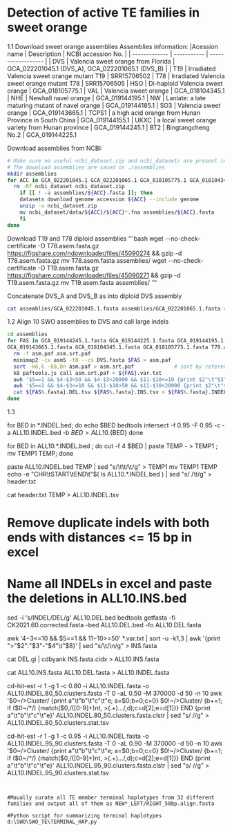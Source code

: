 # Detection of active TE families in sweet orange
1.1 Download sweet orange assemblies
Assemblies information:
|Acession name	| Description	| NCBI accession No. |
| ------------- | ----------- | ------------------ |
| DVS	| Valencia sweet orange from Florida | GCA_022201045.1 (DVS_A), GCA_022201065.1 (DVS_B) |
| T19	| Irradiated Valencia sweet orange mutant T19	| SRR15706502
| T78	| Irradiated Valencia sweet orange mutant T78	| SRR15706505
| HSO	| Di-haploid Valencia sweet orange	| GCA_018105775.1
| VAL	| Valencia sweet orange	| GCA_018104345.1
| NHE	| Newhall navel orange	| GCA_019144195.1
| NW	| Lanlate: a late maturing mutant of navel orange	| GCA_019144185.1
| SO3	| Valencia sweet orange	| GCA_019143665.1
| TCPS1	| a high acid orange from Hunan Province in South China	| GCA_019144155.1
| UKXC	| a local sweet orange variety from Hunan province |	GCA_019144245.1
| BT2	| Bingtangcheng No.2	| GCA_019144225.1

Download assemblies from NCBI:
```bash
# Make sure no useful ncbi_dataset.zip and ncbi_dataset/ are present in current working dir
# The download assemblies are saved in ./assemblies
mkdir assemblies
for ACC in GCA_022201045.1 GCA_022201065.1 GCA_018105775.1 GCA_018104345.1 GCA_019144195.1 GCA_019144185.1 GCA_019143665.1 GCA_019144155.1 GCA_019144245.1 GCA_019144225.1 ; do
  rm -Rf ncbi_dataset ncbi_dataset.zip
    if [[ ! -a assemblies/${ACC}.fasta ]]; then
    datasets download genome accession ${ACC} --include genome
    unzip -o ncbi_dataset.zip
    mv ncbi_dataset/data/${ACC}/${ACC}*.fna assemblies/${ACC}.fasta
    fi
done
```
Download T19 and T78 diploid assemblies
'''bash
wget --no-check-certificate -O T78.asem.fasta.gz  https://figshare.com/ndownloader/files/45090274 && gzip -d T78.asem.fasta.gz
mv T78.asem.fasta assemblies/
wget --no-check-certificate -O T19.asem.fasta.gz  https://figshare.com/ndownloader/files/45090271 && gzip -d T19.asem.fasta.gz
mv T19.asem.fasta assemblies/
'''

Concatenate DVS_A and DVS_B as into diploid DVS assembly
```bash
cat assemblies/GCA_022201045.1.fasta assemblies/GCA_022201065.1.fasta > assemblies/DVS.fasta
```


1.2 Align 10 SWO assemblies to DVS and call large indels
```bash
cd assemblies
for FAS in GCA_019144245.1.fasta GCA_019144225.1.fasta GCA_019144195.1.fasta GCA_019144185.1.fasta GCA_019144155.1.fasta \
GCA_019143665.1.fasta GCA_018104345.1.fasta GCA_018105775.1.fasta T78.asem.fasta SF.asem.fasta ; do
  rm -f asm.paf asm.srt.paf
  minimap2 -cx asm5 -t8 --cs DVS.fasta $FAS > asm.paf  
  sort -k6,6 -k8,8n asm.paf > asm.srt.paf             # sort by reference start coordinate
  k8 paftools.js call asm.srt.paf > ${FAS}.var.txt
  awk '$5==1 && $4-$3>50 && $4-$3<20000 && $11-$10<=10 {print $2"\t"$3"\t"$4}' ${FAS}.var.txt > ${FAS%.fasta}.DEL.tsv
  awk '$5==1 && $4-$3<=10 && $11-$10>50 && $11-$10<20000 {print $2"\t"$3"\t"$4}' ${FAS}.var.txt > ${FAS%.fasta}.INS.tsv
  cat ${FAS%.fasta}.DEL.tsv ${FAS%.fasta}.INS.tsv > ${FAS%.fasta}.INDEL.bed
done
```

1.3 

for BED in *.INDEL.bed; do
echo $BED
bedtools intersect -f 0.95 -F 0.95 -c -a ALL10.INDEL.bed -b $BED > ALL10.${BED}
done

for BED in ALL10.*.INDEL.bed ; do cut -f 4 $BED | paste TEMP - > TEMP1 ; mv TEMP1 TEMP; done

paste ALL10.INDEL.bed TEMP | sed "s/\t\t/\t/g" > TEMP1
mv TEMP1 TEMP
echo -e "CHR\tSTART\tEND\t"$( ls ALL10.*.INDEL.bed ) | sed "s/ /\t/g" > header.txt

cat header.txt TEMP > ALL10.INDEL.tsv
# Remove duplicate indels with both ends with distances <= 15 bp in excel
# Name all INDELs in excel and paste the deletions in ALL10.INS.bed
sed -i 's/INDEL/DEL/g' ALL10.DEL.bed
bedtools getfasta -fi CK2021.60.corrected.fasta -bed ALL10.DEL.bed -fo ALL10.DEL.fasta

awk '$4-$3<=10 && $5==1 && $11-$10>=50' *.var.txt | sort -u -k1,3 | awk '{print ">"$2":"$3"-"$4"\t"$8}' | sed "s/\t/\n/g" > INS.fasta

cat DEL.gi | cdbyank INS.fasta.cidx > ALL10.INS.fasta

cat ALL10.INS.fasta ALL10.DEL.fasta > ALL10.INDEL.fasta

cd-hit-est -r 1 -g 1 -c 0.80 -i ALL10.INDEL.fasta -o ALL10.INDEL.80_50.clusters.fasta -T 0 -aL 0.50 -M 370000 -d 50 -n 10
awk '$0~/>Cluster/ {print a"\t"b"\t"c"\t"e; a=$0;b=0;c=0} $0!~/>Cluster/ {b+=1; if ($0~/*/) {match($0,/([0-9]+)nt, >(.+)\.\.\./,d);c=d[2];e=d[1]}} END {print a"\t"b"\t"c"\t"e}' ALL10.INDEL.80_50.clusters.fasta.clstr | sed "s/ //g" > ALL10.INDEL.80_50.clusters.stat.tsv

cd-hit-est -r 1 -g 1 -c 0.95 -i ALL10.INDEL.fasta -o ALL10.INDEL.95_90.clusters.fasta -T 0 -aL 0.90 -M 370000 -d 50 -n 10
awk '$0~/>Cluster/ {print a"\t"b"\t"c"\t"e; a=$0;b=0;c=0} $0!~/>Cluster/ {b+=1; if ($0~/*/) {match($0,/([0-9]+)nt, >(.+)\.\.\./,d);c=d[2];e=d[1]}} END {print a"\t"b"\t"c"\t"e}' ALL10.INDEL.95_90.clusters.fasta.clstr | sed "s/ //g" > ALL10.INDEL.95_90.clusters.stat.tsv

```


#Maually curate all TE member terminal haplotypes from 32 different families and output all of them as NEW*_LEFT/RIGHT_50bp.align.fasta

#Python script for summarizing terminal haplotypes d:\SWO\SWO_TE\TERMINAL_HAP.py
